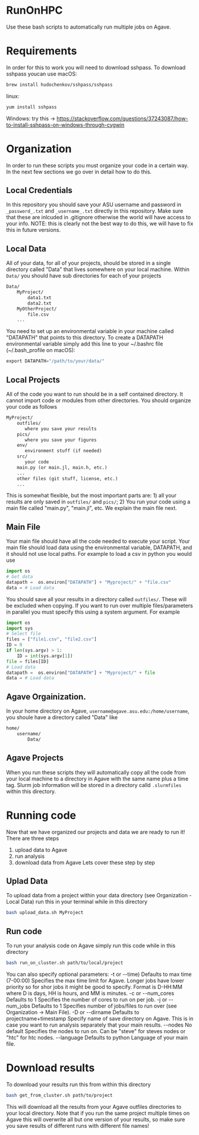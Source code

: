 # RunOnHPC
Use these bash scripts to automatically run multiple jobs on Agave.

# Requirements
In order for this to work you will need to download sshpass. To download sshpass youcan use
macOS:
```bash
brew install hudochenkov/sshpass/sshpass
```
linux:
```bash
yum install sshpass
```
Windows: try this -> https://stackoverflow.com/questions/37243087/how-to-install-sshpass-on-windows-through-cygwin

# Organization
In order to run these scripts you must organize your code in a certain way. In the next few sections we go over in detail how to do this.

## Local Credentials
In this repository you should save your ASU username and password in `_password_.txt` and `_username_.txt` directly in this repository. Make sure that these are inlcuded in .gitignore otherwise the world will have access to your info.
NOTE: this is clearly not the best way to do this, we will have to fix this in future versions.

## Local Data
All of your data, for all of your projects, should be stored in a single directory called "Data" that lives somewhere on your local machine. Within `Data/` you should have sub directories for each of your projects
```markdown
Data/
    MyProject/
        data1.txt
        data2.txt
    MyOtherProject/
        file.csv
    ...
```
You need to set up an environmental variable in your machine called "DATAPATH" that points to this directory. To create a DATAPATH environmental variable simply add this line to your ~/.bashrc file (~/.bash_profile on macOS):
```python
export DATAPATH="/path/to/your/data/"
```

## Local Projects
All of the code you want to run should be in a self contained directory. It cannot import code or modules from other directories. You should organize your code as follows
```markdown
MyProject/
    outfiles/
       where you save your results
    pics/
       where you save your figures
    env/
       environment stuff (if needed)
    src/
       your code
    main.py (or main.jl, main.h, etc.)
    ...
    other files (git stuff, license, etc.)
    ...
```
This is somewhat flexible, but the most important parts are: 1) all your results are only saved in `outfiles/` and `pics/`; 2) You run your code using a main file called "main.py", "main.jl", etc. We explain the main file next.

## Main File
Your main file should have all the code needed to execute your script. Your main file should load data using the environmental variable, DATAPATH, and it should not use local paths. For example to load a csv in python you would use
```python
import os
# Get data
datapath =  os.environ["DATAPATH"] + "Myproject/" + "file.csv"
data = # Load data
```
You should save all your results in a directory called `outfiles/`. These will be excluded when copying.
If you want to run over multiple files/parameters in parallel you must specify this using a system argument. For example
```python
import os
import sys
# Select file
files = ["file1.csv", "file2.csv"]
ID = 0
if len(sys.argv) > 1:
    ID = int(sys.argv[1])
file = files[ID]
# Load data
datapath =  os.environ["DATAPATH"] + "Myproject/" + file
data = # Load data
```

## Agave Orgainization.
In your home directory on Agave, `username@agave.asu.edu:/home/username`, you shoule have a directory called "Data" like
```markdown
home/
    username/
        Data/
```

## Agave Projects
When you run these scripts they will automatically copy all the code from your local machine to a directory in Agave with the same name plus a time tag. Slurm job information will be stored in a directory calld `.slurmfiles` within this directory.

# Running code
Now that we have organized our projects and data we are ready to run it! There are three steps
1) upload data to Agave
2) run analysis
3) download data from Agave
Lets cover these step by step

## Uplad Data
To upload data from a project within your data directory (see Organization - Local Data) run this in your terminal while in this directory
```bash
bash upload_data.sh MyProject
```

## Run code
To run your analysis code on Agave simply run this code while in this directory
```bash
bash run_on_cluster.sh path/to/local/project
```
You can also specify optional parameters:
-t or --time)
    Defaults to max time (7-00:00)
    Specifies the max time limit for Agave. Longer jobs have lower priority so for shor jobs it might be good to specify. Format is D-HH:MM where D is days, HH is hours, and MM is minutes.
-c or --num_cores
    Defaults to 1
    Specifies the number of cores to run on per job.
-j or --num_jobs
    Defaults to 1
    Specifies number of jobs/files to run over (see Organization -> Main File).
-D or --dirname
    Defaults to projectname+timestamp
    Specify name of save directory on Agave. This is in case you want to run analysis separately that your main results.
--nodes
    No default
    Specifies the nodes to run on. Can be "steve" for steves nodes or "htc" for htc nodes.
--language
    Defaults to python
    Language of your main file.

# Download results
To download your results run this from within this directory
```bash
bash get_from_cluster.sh path/to/project
```
This will download all the results from your Agave outfiles directories to your local directory.
Note that if you run the same project multiple times on Agave this will overwrite all but one version of your results, so make sure you save results of different runs with different file names!

